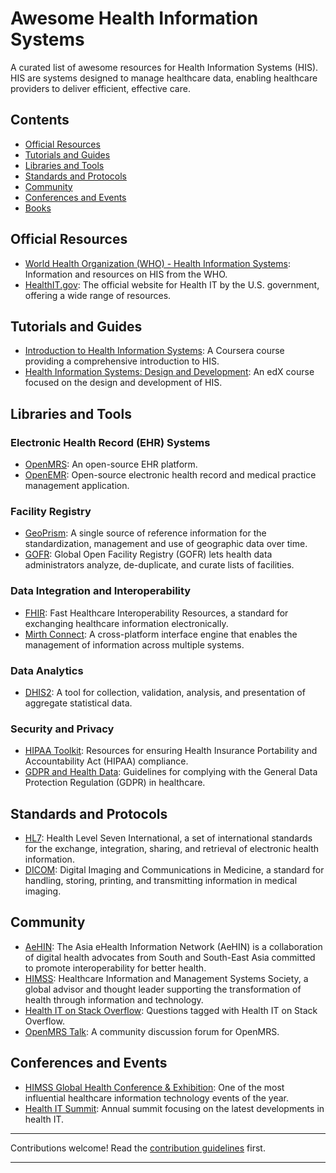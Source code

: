 # Awesome Health Information Systems

A curated list of awesome resources for Health Information Systems (HIS). HIS are systems designed to manage healthcare data, enabling healthcare providers to deliver efficient, effective care.

## Contents

- [Official Resources](#official-resources)
- [Tutorials and Guides](#tutorials-and-guides)
- [Libraries and Tools](#libraries-and-tools)
- [Standards and Protocols](#standards-and-protocols)
- [Community](#community)
- [Conferences and Events](#conferences-and-events)
- [Books](#books)

## Official Resources

- [World Health Organization (WHO) - Health Information Systems](https://www.who.int/health-topics/health-information-systems): Information and resources on HIS from the WHO.
- [HealthIT.gov](https://www.healthit.gov/): The official website for Health IT by the U.S. government, offering a wide range of resources.

## Tutorials and Guides

- [Introduction to Health Information Systems](https://www.coursera.org/learn/health-informatics): A Coursera course providing a comprehensive introduction to HIS.
- [Health Information Systems: Design and Development](https://www.edx.org/course/health-information-systems): An edX course focused on the design and development of HIS.

## Libraries and Tools

### Electronic Health Record (EHR) Systems

- [OpenMRS](https://openmrs.org/): An open-source EHR platform.
- [OpenEMR](https://www.open-emr.org/): Open-source electronic health record and medical practice management application.

### Facility Registry

- [GeoPrism](https://geoprismregistry.com/): A single source of reference information for the standardization, management and use of geographic data over time.
- [GOFR](https://intrahealth.github.io/gofr/): Global Open Facility Registry (GOFR) lets health data administrators analyze, de-duplicate, and curate lists of facilities.

### Data Integration and Interoperability

- [FHIR](https://www.hl7.org/fhir/): Fast Healthcare Interoperability Resources, a standard for exchanging healthcare information electronically.
- [Mirth Connect](https://www.nextgen.com/products-and-services/integration-engine): A cross-platform interface engine that enables the management of information across multiple systems.


### Data Analytics

- [DHIS2](https://www.dhis2.org/): A tool for collection, validation, analysis, and presentation of aggregate statistical data.

### Security and Privacy

- [HIPAA Toolkit](https://www.hipaajournal.com/hipaa-compliance-checklist/): Resources for ensuring Health Insurance Portability and Accountability Act (HIPAA) compliance.
- [GDPR and Health Data](https://gdpr.eu/data-privacy-healthcare/): Guidelines for complying with the General Data Protection Regulation (GDPR) in healthcare.

## Standards and Protocols

- [HL7](https://www.hl7.org/): Health Level Seven International, a set of international standards for the exchange, integration, sharing, and retrieval of electronic health information.
- [DICOM](https://www.dicomstandard.org/): Digital Imaging and Communications in Medicine, a standard for handling, storing, printing, and transmitting information in medical imaging.

## Community

- [AeHIN](https://www.asiaehealthinformationnetwork.org/): The Asia eHealth Information Network (AeHIN) is a collaboration of digital health advocates from South and South-East Asia committed to promote interoperability for better health.
- [HIMSS](https://www.himss.org/): Healthcare Information and Management Systems Society, a global advisor and thought leader supporting the transformation of health through information and technology.
- [Health IT on Stack Overflow](https://stackoverflow.com/questions/tagged/health-it): Questions tagged with Health IT on Stack Overflow.
- [OpenMRS Talk](https://talk.openmrs.org/): A community discussion forum for OpenMRS.

## Conferences and Events

- [HIMSS Global Health Conference & Exhibition](https://www.himssconference.org/): One of the most influential healthcare information technology events of the year.
- [Health IT Summit](https://www.healthitsummit.com/): Annual summit focusing on the latest developments in health IT.

---

Contributions welcome! Read the [contribution guidelines](CONTRIBUTING.md) first.

---


